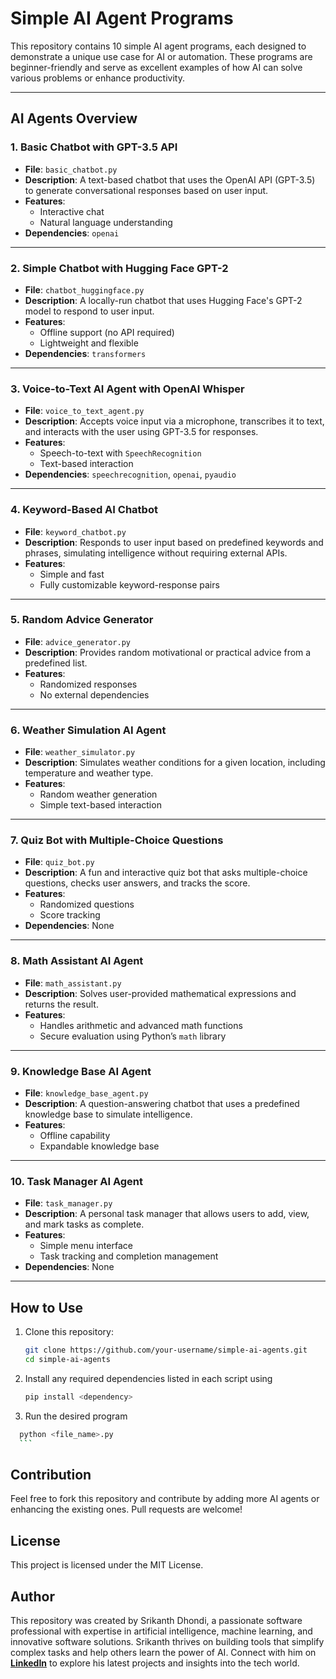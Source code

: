 # Simple AI Agent Programs

This repository contains 10 simple AI agent programs, each designed to demonstrate a unique use case for AI or automation. These programs are beginner-friendly and serve as excellent examples of how AI can solve various problems or enhance productivity.

---

## AI Agents Overview

### 1. Basic Chatbot with GPT-3.5 API

- **File**: `basic_chatbot.py`
- **Description**: A text-based chatbot that uses the OpenAI API (GPT-3.5) to generate conversational responses based on user input.
- **Features**:
  - Interactive chat
  - Natural language understanding
- **Dependencies**: `openai`

---

### 2. Simple Chatbot with Hugging Face GPT-2

- **File**: `chatbot_huggingface.py`
- **Description**: A locally-run chatbot that uses Hugging Face's GPT-2 model to respond to user input.
- **Features**:
  - Offline support (no API required)
  - Lightweight and flexible
- **Dependencies**: `transformers`

---

### 3. Voice-to-Text AI Agent with OpenAI Whisper

- **File**: `voice_to_text_agent.py`
- **Description**: Accepts voice input via a microphone, transcribes it to text, and interacts with the user using GPT-3.5 for responses.
- **Features**:
  - Speech-to-text with `SpeechRecognition`
  - Text-based interaction
- **Dependencies**: `speechrecognition`, `openai`, `pyaudio`

---

### 4. Keyword-Based AI Chatbot

- **File**: `keyword_chatbot.py`
- **Description**: Responds to user input based on predefined keywords and phrases, simulating intelligence without requiring external APIs.
- **Features**:
  - Simple and fast
  - Fully customizable keyword-response pairs

---

### 5. Random Advice Generator

- **File**: `advice_generator.py`
- **Description**: Provides random motivational or practical advice from a predefined list.
- **Features**:
  - Randomized responses
  - No external dependencies

---

### 6. Weather Simulation AI Agent

- **File**: `weather_simulator.py`
- **Description**: Simulates weather conditions for a given location, including temperature and weather type.
- **Features**:
  - Random weather generation
  - Simple text-based interaction

---

### 7. Quiz Bot with Multiple-Choice Questions

- **File**: `quiz_bot.py`
- **Description**: A fun and interactive quiz bot that asks multiple-choice questions, checks user answers, and tracks the score.
- **Features**:
  - Randomized questions
  - Score tracking
- **Dependencies**: None

---

### 8. Math Assistant AI Agent

- **File**: `math_assistant.py`
- **Description**: Solves user-provided mathematical expressions and returns the result.
- **Features**:
  - Handles arithmetic and advanced math functions
  - Secure evaluation using Python’s `math` library

---

### 9. Knowledge Base AI Agent

- **File**: `knowledge_base_agent.py`
- **Description**: A question-answering chatbot that uses a predefined knowledge base to simulate intelligence.
- **Features**:
  - Offline capability
  - Expandable knowledge base

---

### 10. Task Manager AI Agent

- **File**: `task_manager.py`
- **Description**: A personal task manager that allows users to add, view, and mark tasks as complete.
- **Features**:
  - Simple menu interface
  - Task tracking and completion management
- **Dependencies**: None

---

## How to Use

1. Clone this repository:
   ```bash
   git clone https://github.com/your-username/simple-ai-agents.git
   cd simple-ai-agents
   ```
2. Install any required dependencies listed in each script using
   ```bash
   pip install <dependency>
   ```
3. Run the desired program

````bash
  python <file_name>.py
  ```
````

## Contribution

Feel free to fork this repository and contribute by adding more AI agents or enhancing the existing ones. Pull requests are welcome!

## License

This project is licensed under the MIT License.

## Author

This repository was created by Srikanth Dhondi, a passionate software professional with expertise in artificial intelligence, machine learning, and innovative software solutions. Srikanth thrives on building tools that simplify complex tasks and help others learn the power of AI. Connect with him on **[LinkedIn](https://www.linkedin.com/in/srikanthdhondi/)** to explore his latest projects and insights into the tech world.

